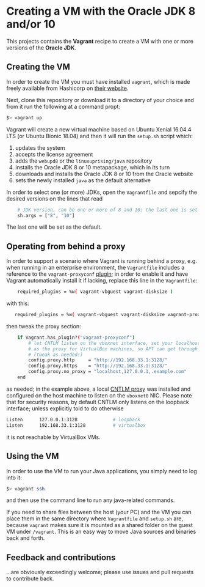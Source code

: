 # Creating a VM with the Oracle JDK 8 and/or 10

This projects contains the __Vagrant__ recipe to create a VM with one or more versions of the __Oracle JDK__.

## Creating the VM

In order to create the VM you must have installed ```vagrant```, which is made freely available from Hashicorp on [their website](https://www.vagrantup.com/).

Next, clone this repository or download it to a directory of your choice and from it run the following at a command propt:
```bash
$> vagrant up
```
Vagrant will create a new virtual machine based on Ubuntu Xenial 16.04.4 LTS (or Ubuntu Bionic 18.04) and then it will run the ```setup.sh``` script which:
1. updates the system
2. accepts the license agreement
3. adds the ```webupd8``` or the ```linuxuprising/java``` repository
4. installs the Oracle JDK 8 or 10 metapackage, which in its turn
5. downloads and installs the Oracle JDK 8 or 10 from the Oracle website
6. sets the newly installed ```java``` as the default alternative

In order to select one (or more) JDKs, open the ```Vagrantfile``` and sepcify the desired versions on the lines that read
```bash
	# JDK version, can be one or more of 8 and 10; the last one is set as default
	sh.args = ["8", "10"] 
```
The last one will be set as the default.

## Operating from behind a proxy

In order to support a scenario where Vagrant is running behind a proxy, e.g. when running in an enterprise environment, the ```Vagrantfile``` includes a reference to the ```vagrant-proxyconf``` [plugin](https://github.com/tmatilai/vagrant-proxyconf); in order to enable it and have Vagrant automatically install it if lacking, replace this line in the ```Vagrantfile```:
```bash  
    required_plugins = %w( vagrant-vbguest vagrant-disksize )
```  
with this:
```bash
   required_plugins = %w( vagrant-vbguest vagrant-disksize vagrant-proxyconf )
```
then tweak the proxy section:
```bash
    if Vagrant.has_plugin?("vagrant-proxyconf")
        # let CNTLM listen on the vboxnet interface, set your localhost
        # as the proxy for VirtualBox machines, so APT can get through
        # (tweak as needed!)
        config.proxy.http     = "http://192.168.33.1:3128/"
        config.proxy.https    = "http://192.168.33.1:3128/"
        config.proxy.no_proxy = "localhost,127.0.0.1,.example.com"
    end
```
as needed; in the example above, a local [CNTLM proxy](http://cntlm.sourceforge.net/) was installed and configured on the host machine to listen on the ```vboxnet0``` NIC. Please note that for security reasons, by default CNTLM only listens on the loopback interface; unless explicitly told to do otherwise
```bash
Listen		127.0.0.1:3128             # loopback
Listen		192.168.33.1:3128          # virtualbox
```
it is not reachable by VirtualBox VMs.

## Using the VM

In order to use the VM to run your Java applications, you simply need to log into it:
```bash
$> vagrant ssh
```
and then use the command line to run any java-related commands. 

If you need to share files between the host (your PC) and the VM you can place them in the same directory where ```Vagrantfile``` and ```setup.sh``` are, because ```vagrant``` makes sure it is mounted as a shared folder on the guest VM under ```/vagrant```. This is an easy way to move Java sources and binaries back and forth.

## Feedback and contributions

...are obviously exceedingly welcome; please use issues and pull requests to contribute back.